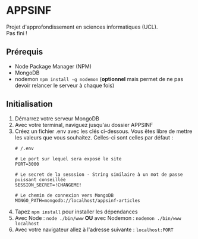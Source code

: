 # APPSINF
Projet d'approfondissement en sciences informatiques (UCL). <br/>
Pas fini !

## Prérequis
- Node Package Manager (NPM)
- MongoDB
- nodemon `npm install -g nodemon`
  (**optionnel** mais permet de ne pas devoir relancer le serveur à chaque fois)

## Initialisation
1) Démarrez votre serveur MongoDB 
2) Avec votre terminal, naviguez jusqu'au dossier APPSINF
3) Créez un fichier .env avec les clés ci-dessous. Vous êtes libre de mettre les valeurs que vous souhaitez. Celles-ci sont celles par défaut :
    ```dotenv
    # /.env
    
    # Le port sur lequel sera exposé le site
    PORT=3000
    
    # Le secret de la sesssion - String similaire à un mot de passe puissant conseillée
    SESSION_SECRET=!CHANGEME!
    
    # Le chemin de connexion vers MongoDB
    MONGO_PATH=mongodb://localhost/appsinf-articles
    ```
4) Tapez `npm install` pour installer les dépendances
5) Avec Node : `node ./bin/www` **OU** avec Nodemon : `nodemon ./bin/www localhost`
6) Avec votre navigateur allez à l'adresse suivante : `localhost:PORT`
